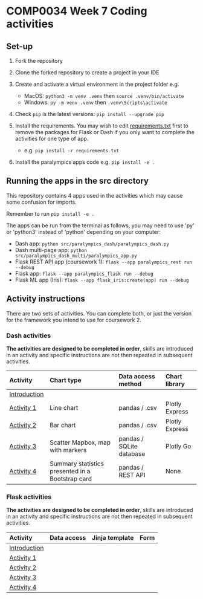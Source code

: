 # COMP0034 Week 7 Coding activities

## Set-up

1. Fork the repository
2. Clone the forked repository to create a project in your IDE
3. Create and activate a virtual environment in the project folder e.g.

    - MacOS: `python3 -m venv .venv` then `source .venv/bin/activate`
    - Windows: `py -m venv .venv` then `.venv\Scripts\activate`
4. Check `pip` is the latest versions: `pip install --upgrade pip`
5. Install the requirements. You may wish to edit [requirements.txt](requirements.txt) first to remove the packages for
   Flask or Dash if you only want to complete the activities for one type of app.

    - e.g. `pip install -r requirements.txt`
6. Install the paralympics apps code e.g. `pip install -e .`

## Running the apps in the src directory

This repository contains 4 apps used in the activities which may cause some confusion for imports.

Remember to run `pip install -e .`

The apps can be run from the terminal as follows, you may need to use 'py' or 'python3' instead of 'python' depending
on your computer:

- Dash app: `python src/paralympics_dash/paralympics_dash.py`
- Dash multi-page app: `python src/paralympics_dash_multi/paralympics_app.py`
- Flask REST API app (coursework 1): `flask --app paralympics_rest run --debug`
- Flask app: `flask --app paralympics_flask run --debug`
- Flask ML app (Iris): `flask --app flask_iris:create(app) run --debug`

## Activity instructions

There are two sets of activities. You can complete both, or just the version for the framework you intend
to use for coursework 2.

### Dash activities

**The activities are designed to be completed in order**, skills are introduced in an activity and specific instructions
are not then repeated in subsequent activities.

| Activity                                        | Chart type                                       | Data access method       | Chart library  |
|:------------------------------------------------|:-------------------------------------------------|:-------------------------|:---------------|
| [Introduction](/activities/dash-0-intro.md)     |                                                  |                          |                |
| [Activity 1](/activities/dash-1-line-chart.md)  | Line chart                                       | pandas / .csv            | Plotly Express |
| [Activity 2](/activities/dash-2-bar-chart.md)   | Bar chart                                        | pandas / .csv            | Plotly Express |
| [Activity 3](/activities/dash-3-scatter-map.md) | Scatter Mapbox, map with markers                 | pandas / SQLite database | Plotly Go      |
| [Activity 4](/activities/dash-4-stats-card.md)  | Summary statistics presented in a Bootstrap card | pandas / REST API        | None           |

### Flask activities

**The activities are designed to be completed in order**, skills are introduced in an activity and specific instructions
are not then repeated in subsequent activities.

| Activity                                        | Data access | Jinja template | Form |
|:------------------------------------------------|:------------|:---------------|:-----|
| [Introduction](/activities/flask-0-intro.md)    |             |                |      |
| [Activity 1](/activities/flask-1-event-page.md) |             |                |      |
| [Activity 2](/activities/flask-2-home-page.md)  |             |                |      |
| [Activity 3](/activities/flask-3-chart-page.md) |             |                |      |
| [Activity 4](/activities/flask-1-event-page.md) |             |                |      |
